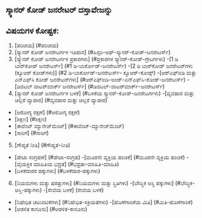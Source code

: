 ## ಸ್ಕ್ಯಾನರ್ ಕೋಡ್ ಜನರೇಟರ್ ದಸ್ತಾವೇಜನ್ನು
## ವಿಷಯಗಳ ಕೋಷ್ಟಕ:
1. [ಪರಿಚಯ] (#ಪರಿಚಯ)
2. [ಸ್ಕ್ಯಾನರ್ ಕೋಡ್ ಜನರೇಟರ್ಗಳ ಇತಿಹಾಸ] (#ಹಿಸ್ಟರಿ-ಆಫ್-ಸ್ಕ್ಯಾನರ್-ಕೋಡ್-ಜನರೇಟರ್ಸ್)
3. [ಸ್ಕ್ಯಾನರ್ ಕೋಡ್ ಜನರೇಟರ್ಗಳ ಪ್ರಕಾರಗಳು] (#ಪ್ರಕಾರಗಳ ಸ್ಕ್ಯಾನರ್-ಕೋಡ್-ಗ್ರೇಟರ್ಗಳು)
-[1 ಡಿ ಬಾರ್‌ಕೋಡ್ ಜನರೇಟರ್ಸ್] (#1 ಡಿ-ಬಾರ್ಕೋಡ್-ಜನರೇಟರ್ಸ್)
-[2 ಡಿ ಬಾರ್‌ಕೋಡ್ ಜನರೇಟರ್‌ಗಳು (ಕ್ಯೂಆರ್ ಕೋಡ್‌ಗಳು)] (#2 ಡಿ-ಬಾರ್ಕೋಡ್-ಜನರೇಟರ್ಸ್- ಕ್ಯೂಆರ್-ಕೋಡ್ಸ್)
-[ಆರ್‌ಎಫ್‌ಐಡಿ ಮತ್ತು ಎನ್‌ಎಫ್‌ಸಿ ಕೋಡ್ ಜನರೇಟರ್‌ಗಳು] (#ಆರ್‌ಎಫ್‌ಐಡಿ-ಅಂಡ್-ಎನ್‌ಎಫ್‌ಸಿ-ಕೋಡ್-ಜನರೇಟರ್ಸ್)
-[ಡಿಜಿಟಲ್ ವಾಟರ್‌ಮಾರ್ಕ್ ಜನರೇಟರ್ಸ್] (#ಡಿಜಿಟಲ್-ವಾಟರ್‌ಮಾರ್ಕ್-ಜನರೇಟರ್ಸ್)
4. [ಸ್ಕ್ಯಾನರ್ ಕೋಡ್ ಜನರೇಟರ್ಗಳ ಬಳಕೆ] (#ಬಳಕೆಯ ಸ್ಕ್ಯಾನರ್-ಕೋಡ್-ಜನರೇಟರ್ಗಳು)
-[ವ್ಯವಹಾರ ಮತ್ತು ಚಿಲ್ಲರೆ ವ್ಯಾಪಾರ] (#ವ್ಯವಹಾರ ಮತ್ತು ಚಿಲ್ಲರೆ ವ್ಯಾಪಾರ)
- [ಆರೋಗ್ಯ ರಕ್ಷಣೆ] (#ಆರೋಗ್ಯ ರಕ್ಷಣೆ)
- [ಶಿಕ್ಷಣ] (#ಶಿಕ್ಷಣ)
- [ಈವೆಂಟ್ ಮ್ಯಾನೇಜ್‌ಮೆಂಟ್] (#ಈವೆಂಟ್-ಮ್ಯಾನೇಜ್‌ಮೆಂಟ್)
- [ಸಾರಿಗೆ] (#ಸಾರಿಗೆ)
5. [ಗೌಪ್ಯತೆ ನೀತಿ] (#ಗೌಪ್ಯತೆ-ನೀತಿ)
- [ಡೇಟಾ ಸಂಗ್ರಹಣೆ] (#ಡೇಟಾ-ಸಂಗ್ರಹ)
-[ಮೂರನೇ ವ್ಯಕ್ತಿಯ ಹಂಚಿಕೆ] (#ಮೂರನೇ ವ್ಯಕ್ತಿಯ ಹಂಚಿಕೆ)
-[ವೈಯಕ್ತಿಕ ಮಾಹಿತಿಯ ಭದ್ರತೆ] (#ಭದ್ರತಾ-ಮಾಹಿತಿ-ಮಾಹಿತಿ)
- [ಬಳಕೆದಾರರ ಹಕ್ಕುಗಳು] (#ಬಳಕೆದಾರ-ಹಕ್ಕುಗಳು)
6. [ನಿಯಮಗಳು ಮತ್ತು ಷರತ್ತುಗಳು] (#ನಿಯಮಗಳು ಮತ್ತು ಸ್ಥಿತಿಗಳು)
-[ಬೌದ್ಧಿಕ ಆಸ್ತಿ ಹಕ್ಕುಗಳು] (#ಬೌದ್ಧಿಕ-ಆಸ್ತಿ-ಹಕ್ಕುಗಳು)
-[ಸೇವೆಯ ಬಳಕೆ] (ಸೇವೆಯ ಬಳಕೆ)
- [ನಿಷೇಧಿತ ಚಟುವಟಿಕೆಗಳು] (#ನಿಷೇಧಿತ-ಸಕ್ರಿಯತೆಗಳು)
-[ಹೊಣೆಗಾರಿಕೆಯ ಮಿತಿ] (#ಮಿತಿ-ಹೊಣೆಗಾರಿಕೆ)
- [ಆಡಳಿತ ಕಾನೂನು] (#ಆಡಳಿತ-ಕಾನೂನು)